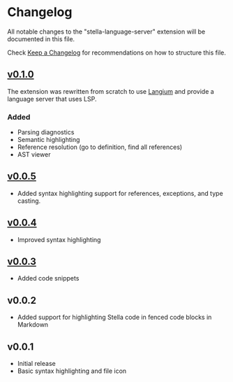 # Changelog

All notable changes to the "stella-language-server" extension will be documented in this file.

Check [Keep a Changelog](http://keepachangelog.com/) for recommendations on how to structure this file.

## [v0.1.0]

The extension was rewritten from scratch to use [Langium](https://langium.org/) and provide a language server that uses LSP.

### Added

- Parsing diagnostics
- Semantic highlighting
- Reference resolution (go to definition, find all references)
- AST viewer

## [v0.0.5]

- Added syntax highlighting support for references, exceptions, and type casting.

## [v0.0.4]

- Improved syntax highlighting

## [v0.0.3]

- Added code snippets

## v0.0.2

- Added support for highlighting Stella code in fenced code blocks in Markdown

## v0.0.1

- Initial release
- Basic syntax highlighting and file icon

[v0.1.0]: https://github.com/aabounegm/stella-experiment/releases/tag/v0.1.0
[v0.0.5]: https://github.com/IU-ACCPA-2023/vscode-stella/releases/tag/v0.0.5
[v0.0.4]: https://github.com/IU-ACCPA-2023/vscode-stella/releases/tag/v0.0.4
[v0.0.3]: https://github.com/IU-ACCPA-2023/vscode-stella/releases/tag/v0.0.3
